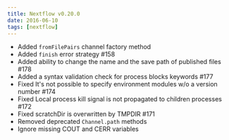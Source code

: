 ```yaml
---
title: Nextflow v0.20.0
date: 2016-06-10
tags: [nextflow]
---
```


- Added `fromFilePairs` channel factory method
- Added `finish` error strategy #158
- Added ability to change the name and the save path of published files #178
- Added a syntax validation check for process blocks keywords #177
- Fixed It's not possible to specify environment modules w/o a version number #174
- Fixed Local process kill signal is not propagated to children processes #172
- Fixed scratchDir is overwritten by TMPDIR #171
- Removed deprecated `Channel.path` methods
- Ignore missing COUT and CERR variables
